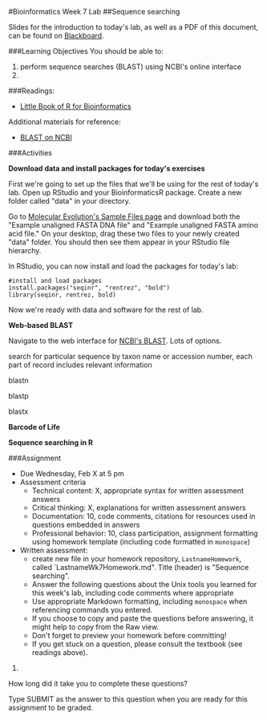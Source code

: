 #Bioinformatics Week 7 Lab
##Sequence searching

Slides for the introduction to today's lab, as well as a PDF of this document, can be found on [Blackboard](http://blackboard.uttyler.edu).

###Learning Objectives
You should be able to:

1. perform sequence searches (BLAST) using NCBI's online interface
2. 

###Readings:
* [Little Book of R for Bioinformatics](https://a-little-book-of-r-for-bioinformatics.readthedocs.org/en/latest/)

Additional materials for reference:
* [BLAST on NCBI](http://blast.ncbi.nlm.nih.gov/Blast.cgi)

###Activities

**Download data and install packages for today's exercises**

First we're going to set up the files that we'll be using for the rest of today's lab. Open up RStudio and your BioinformaticsR package. Create a new folder called "data" in your directory.

Go to [Molecular Evolution's Sample Files page](http://www.molecularevolution.org/resources/fileformats) and download both the "Example unaligned FASTA DNA file" and "Example unaligned FASTA amino acid file." On your desktop, drag these two files to your newly created "data" folder. You should then see them appear in your RStudio file hierarchy.

In RStudio, you can now install and load the packages for today's lab:

```
#install and load packages
install.packages("seqinr", "rentrez", "bold")
library(seqinr, rentrez, bold)
```

Now we're ready with data and software for the rest of lab.

**Web-based BLAST**

Navigate to the web interface for [NCBI's BLAST](http://blast.ncbi.nlm.nih.gov/Blast.cgi). Lots of options.

search for particular sequence by taxon name or accession number, each part of record includes relevant information

blastn

blastp

blastx

**Barcode of Life**

**Sequence searching in R**

###Assignment
* Due Wednesday, Feb X at 5 pm
* Assessment criteria
	* Technical content: X, appropriate syntax for written assessment answers
	* Critical thinking: X, explanations for written assessment answers
	* Documentation: 10, code comments, citations for resources used in questions embedded in answers
	* Professional behavior: 10, class participation, assignment formatting using homework template (including code formatted in `monospace`)
* Written assessment: 
	* create new file in your homework repository, `LastnameHomework`, called `LastnameWk7Homework.md". Title (header) is "Sequence searching".
	* Answer the following questions about the Unix tools you learned for this week's lab, including code comments where appropriate 				
	* Use appropriate Markdown formatting, including `monospace` when referencing commands you entered. 
	* If you choose to copy and paste the questions before answering, it might help to copy from the Raw view. 
	* Don't forget to preview your homework before committing! 
	* If you get stuck on a question, please consult the textbook (see readings above).
	
1.

How long did it take you to complete these questions?

Type SUBMIT as the answer to this question when you are ready for this assignment to be graded.
